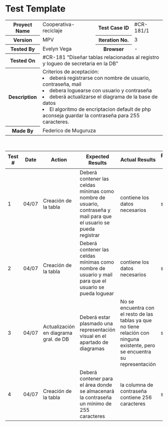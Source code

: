 # Test Template

<table style= "width: 100%">
  <tr>
    <th> Proyect Name </th>
    <td> Cooperativa-reciclaje</td>
    <th> Test Case ID </th>
    <td> #CR-181/1 </td>
  </tr>
  <tr>
    <th> Version </th>
    <td> MPV </td>
    <th> Iteration No. </th>
    <td> 3 </td>
  </tr>
   <tr>
    <th> Tested By </th>
    <td> Evelyn Vega </td>
    <th> Browser </th>
    <td> - </td>
  </tr>
  <tr>
    <th colspan="1"> Tested On </th> 
    <td colspan="3"> #CR-181 "Diseñar tablas relacionadas al registro y logueo de secretaria en la DB"</td>
  </tr>
   <tr>
    <th colspan="1"> Description </th>
    <td colspan="3"> Criterios de aceptación:
        <li> deberá registrarse con nombre de usuario, contraseña, mail
        <li> debera loguearse con usuario y contraseña
        <li> deberá actualizarse el diagrama de la base de datos
        <li> El algoritmo de encriptacion default de php aconseja guardar la contraseña para 255 caracteres. 
    </td>
  </tr>
   <tr>
    <th colspan="1"> Made By </th>
    <td colspan="3"> Federico de Muguruza </td>
  </tr>
</table>

<br>

|Test # | Date | Action | Expected Results | Actual Results | Pass :question: |
| ---   | ---  | ---    | ---              |   ---          | ---   |
| 1 | 04/07 | Creación de la tabla | Deberá contener las celdas mínimas como nombre de usuario, contraseña y mail para que el usuario se pueda registrar | contiene los datos necesarios | si|
| 2 | 04/07 | Creación de la tabla | Deberá contener las celdas mínimas como nombre de usuario y mail para que el usuario se pueda loguear | contiene los datos necesarios | si|
| 3 | 04/07 | Actualización en diagrama gral. de DB | Deberá estar plasmado una representación visual en el apartado de diagramas | No se encuentra con el resto de las tablas ya que no tiene relación con ninguna existente, pero se encuentra su representación | si|
| 4 | 04/07 | Creación de la tabla | Deberá contener para el área donde se almacenará la contraseña un mínimo de 255 caracteres | la columna de contraseña contiene 256 caracteres | si|